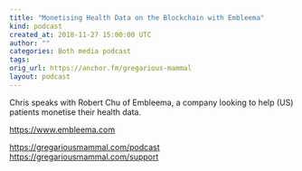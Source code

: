 ```yaml
---
title: "Monetising Health Data on the Blockchain with Embleema"
kind: podcast
created_at: 2018-11-27 15:00:00 UTC
author: ""
categories: Both media podcast
tags: 
orig_url: https://anchor.fm/gregarious-mammal
layout: podcast
---
```

Chris speaks with Robert Chu of Embleema, a company looking to help (US) patients monetise their health data.

https://www.embleema.com

https://gregariousmammal.com/podcast
https://gregariousmammal.com/support